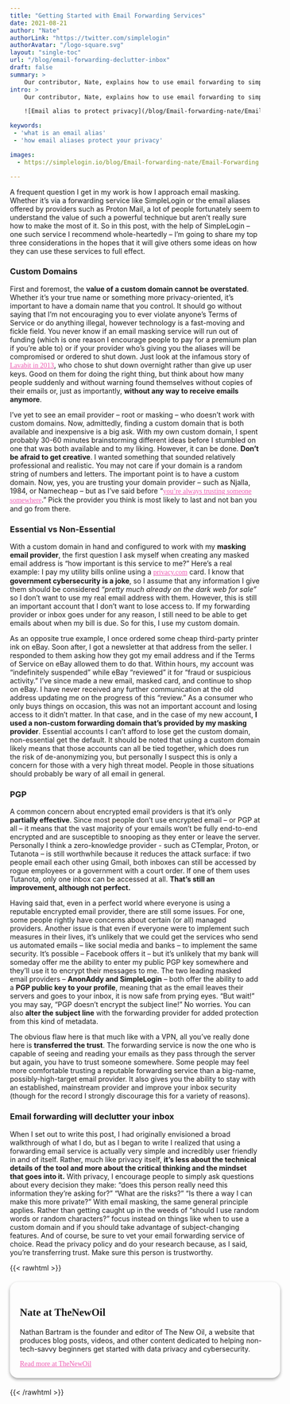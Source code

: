 ```yaml
---
title: "Getting Started with Email Forwarding Services"
date: 2021-08-21
author: "Nate"
authorLink: "https://twitter.com/simplelogin"
authorAvatar: "/logo-square.svg"
layout: "single-toc"
url: "/blog/email-forwarding-declutter-inbox"
draft: false
summary: >
    Our contributor, Nate, explains how to use email forwarding to simplify your digital life and why masking your address can protect you from threats online.
intro: >
    Our contributor, Nate, explains how to use email forwarding to simplify your digital life and why masking your address can protect you from threats online.

    ![Email alias to protect privacy](/blog/Email-forwarding-nate/Email-Forwarding.png)

keywords:  
 - 'what is an email alias'
 - 'how email aliases protect your privacy'

images:
  - https://simplelogin.io/blog/Email-forwarding-nate/Email-Forwarding.png

---
```


A frequent question I get in my work is how I approach email masking. Whether it’s via a forwarding service like SimpleLogin or the email aliases offered by providers such as Proton Mail, a lot of people fortunately seem to understand the value of such a powerful technique but aren’t really sure how to make the most of it. So in this post, with the help of SimpleLogin – one such service I recommend whole-heartedly – I’m going to share my top three considerations in the hopes that it will give others some ideas on how they can use these services to full effect.

### Custom Domains

First and foremost, the **value of a custom domain cannot be overstated**. Whether it’s your true name or something more privacy-oriented, it’s important to have a domain name that you control. It should go without saying that I’m not encouraging you to ever violate anyone’s Terms of Service or do anything illegal, however technology is a fast-moving and fickle field. You never know if an email masking service will run out of funding (which is one reason I encourage people to pay for a premium plan if you’re able to) or if your provider who’s giving you the aliases will be compromised or ordered to shut down. Just look at the infamous story of [Lavabit in 2013](https://en.wikipedia.org/wiki/Lavabit#Suspension_and_gag_order), who chose to shut down overnight rather than give up user keys. Good on them for doing the right thing, but think about how many people suddenly and without warning found themselves without copies of their emails or, just as importantly, **without any way to receive emails anymore**.

I’ve yet to see an email provider – root or masking – who doesn’t work with custom domains. Now, admittedly, finding a custom domain that is both available and inexpensive is a big ask. With my own custom domain, I spent probably 30-60 minutes brainstorming different ideas before I stumbled on one that was both available and to my liking. However, it can be done. **Don’t be afraid to get creative**. I wanted something that sounded relatively professional and realistic. You may not care if your domain is a random string of numbers and letters. The important point is to have a custom domain. Now, yes, you are trusting your domain provider – such as Njalla, 1984, or Namecheap – but as I’ve said before “[you’re always trusting someone somewhere](https://blog.thenewoil.xyz/the-question-of-trust).” Pick the provider you think is most likely to last and not ban you and go from there.

### Essential vs Non-Essential

With a custom domain in hand and configured to work with my **masking email provider**, the first question I ask myself when creating any masked email address is “how important is this service to me?” Here’s a real example: I pay my utility bills online using a [privacy.com](https://privacy.com) card. I know that **government cybersecurity is a joke**, so I assume that any information I give them should be considered *“pretty much already on the dark web for sale”* so I don’t want to use my real email address with them. However, this is still an important account that I don’t want to lose access to. If my forwarding provider or inbox goes under for any reason, I still need to be able to get emails about when my bill is due. So for this, I use my custom domain.

As an opposite true example, I once ordered some cheap third-party printer ink on eBay. Soon after, I got a newsletter at that address from the seller. I responded to them asking how they got my email address and if the Terms of Service on eBay allowed them to do that. Within hours, my account was “indefinitely suspended” while eBay “reviewed” it for “fraud or suspicious activity.” I’ve since made a new email, masked card, and continue to shop on eBay. I have never received any further communication at the old address updating me on the progress of this “review.” As a consumer who only buys things on occasion, this was not an important account and losing access to it didn’t matter. In that case, and in the case of my new account, **I used a non-custom forwarding domain that’s provided by my masking provider**. Essential accounts I can’t afford to lose get the custom domain, non-essential get the default. It should be noted that using a custom domain likely means that those accounts can all be tied together, which does run the risk of de-anonymizing you, but personally I suspect this is only a concern for those with a very high threat model. People in those situations should probably be wary of all email in general.

### PGP

A common concern about encrypted email providers is that it’s only **partially effective**. Since most people don’t use encrypted email – or PGP at all – it means that the vast majority of your emails won’t be fully end-to-end encrypted and are susceptible to snooping as they enter or leave the server. Personally I think a zero-knowledge provider - such as CTemplar, Proton, or Tutanota – is still worthwhile because it reduces the attack surface: if two people email each other using Gmail, both inboxes can still be accessed by rogue employees or a government with a court order. If one of them uses Tutanota, only one inbox can be accessed at all. **That’s still an improvement, although not perfect.**

Having said that, even in a perfect world where everyone is using a reputable encrypted email provider, there are still some issues. For one, some people rightly have concerns about certain (or all) managed providers. Another issue is that even if everyone were to implement such measures in their lives, it’s unlikely that we could get the services who send us automated emails – like social media and banks – to implement the same security. It’s possible – Facebook offers it – but it’s unlikely that my bank will someday offer me the ability to enter my public PGP key somewhere and they’ll use it to encrypt their messages to me. The two leading masked email providers – **AnonAddy and SimpleLogin** – both offer the ability to add a **PGP public key to your profile**, meaning that as the email leaves their servers and goes to your inbox, it is now safe from prying eyes. “But wait!” you may say, “PGP doesn’t encrypt the subject line!” No worries. You can also **alter the subject line** with the forwarding provider for added protection from this kind of metadata.

The obvious flaw here is that much like with a VPN, all you’ve really done here is **transferred the trust**. The forwarding service is now the one who is capable of seeing and reading your emails as they pass through the server but again, you have to trust someone somewhere. Some people may feel more comfortable trusting a reputable forwarding service than a big-name, possibly-high-target email provider. It also gives you the ability to stay with an established, mainstream provider and improve your inbox security (though for the record I strongly discourage this for a variety of reasons).

### Email forwarding will declutter your inbox

When I set out to write this post, I had originally envisioned a broad walkthrough of what I do, but as I began to write I realized that using a forwarding email service is actually very simple and incredibly user friendly in and of itself. Rather, much like privacy itself, **it’s less about the technical details of the tool and more about the critical thinking and the mindset that goes into it.** With privacy, I encourage people to simply ask questions about every decision they make: “does this person really need this information they’re asking for?” “What are the risks?” “Is there a way I can make this more private?” With email masking, the same general principle applies. Rather than getting caught up in the weeds of “should I use random words or random characters?” focus instead on things like when to use a custom domain and if you should take advantage of subject-changing features. And of course, be sure to vet your email forwarding service of choice. Read the privacy policy and do your research because, as I said, you’re transferring trust. Make sure this person is trustworthy.

{{< rawhtml >}}
<style>
h2 {font-family: "Poppins", sans serif;}
p {font-family: "Poppins" font-size: 16px;}
.main {width:100%;
box-shadow: 0 3px 6px rgba(0,0,0,0.16), 0 3px 6px rgba(0,0,0,0.23);
  padding:20px;
  border-radius: 16px;
  margin-top:20px;
  margin-bottom:20px;
}
a {color: #ED5AB1; font-family: "Poppins", sans serif}


 </style>
<div id="container" class="main">
  <div id="titledesc" class="secondary">
    <h2> Nate at TheNewOil </h2>
    <p> Nathan Bartram is the founder
and editor of The New Oil, a website that produces blog posts, videos,
and other content dedicated to helping non-tech-savvy beginners get
started with data privacy and cybersecurity. </p>
  </div>
  <div id="socials">
    <a href="https://thenewoil.xyz" target="blank"> Read more at TheNewOil </a>
  </div>
</div>

{{< /rawhtml >}}
